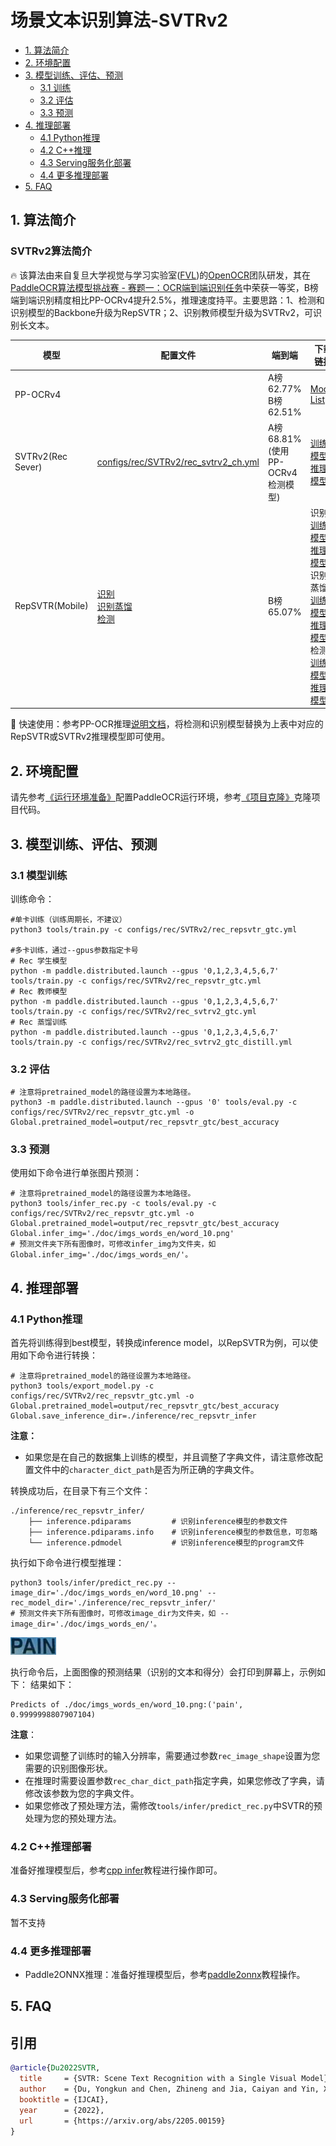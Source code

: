 # 场景文本识别算法-SVTRv2

- [1. 算法简介](#1)
- [2. 环境配置](#2)
- [3. 模型训练、评估、预测](#3)
    - [3.1 训练](#3-1)
    - [3.2 评估](#3-2)
    - [3.3 预测](#3-3)
- [4. 推理部署](#4)
    - [4.1 Python推理](#4-1)
    - [4.2 C++推理](#4-2)
    - [4.3 Serving服务化部署](#4-3)
    - [4.4 更多推理部署](#4-4)
- [5. FAQ](#5)

<a name="1"></a>
## 1. 算法简介

### SVTRv2算法简介

<a name="1"></a>
🔥 该算法由来自复旦大学视觉与学习实验室([FVL](https://fvl.fudan.edu.cn))的[OpenOCR](https://github.com/Topdu/OpenOCR)团队研发，其在[PaddleOCR算法模型挑战赛 - 赛题一：OCR端到端识别任务](https://aistudio.baidu.com/competition/detail/1131/0/introduction)中荣获一等奖，B榜端到端识别精度相比PP-OCRv4提升2.5%，推理速度持平。主要思路：1、检测和识别模型的Backbone升级为RepSVTR；2、识别教师模型升级为SVTRv2，可识别长文本。

|模型|配置文件|端到端|下载链接|
| --- | --- | --- | --- |
|PP-OCRv4| |A榜 62.77% <br> B榜 62.51%| [Model List](../../doc/doc_ch/models_list.md) |
|SVTRv2(Rec Sever)|[configs/rec/SVTRv2/rec_svtrv2_ch.yml](../../configs/rec/SVTRv2/rec_svtrv2_ch.yml)|A榜 68.81% (使用PP-OCRv4检测模型)| [训练模型](https://paddleocr.bj.bcebos.com/openatom/openatom_rec_svtrv2_ch_train.tar) / [推理模型](https://paddleocr.bj.bcebos.com/openatom/openatom_rec_svtrv2_ch_infer.tar) |
|RepSVTR(Mobile)|[识别](../../configs/rec/SVTRv2/rec_repsvtr_ch.yml) <br> [识别蒸馏](../../configs/rec/SVTRv2/rec_svtrv2_ch_distillation.yml) <br> [检测](../../configs/det/det_repsvtr_db.yml)|B榜 65.07%| 识别: [训练模型](https://paddleocr.bj.bcebos.com/openatom/openatom_rec_repsvtr_ch_train.tar) / [推理模型](https://paddleocr.bj.bcebos.com/openatom/openatom_rec_repsvtr_ch_infer.tar) <br> 识别蒸馏: [训练模型](https://paddleocr.bj.bcebos.com/openatom/openatom_rec_svtrv2_distill_ch_train.tar) / [推理模型](https://paddleocr.bj.bcebos.com/openatom/openatom_rec_svtrv2_distill_ch_infer.tar) <br> 检测: [训练模型](https://paddleocr.bj.bcebos.com/openatom/openatom_det_repsvtr_ch_train.tar) / [推理模型](https://paddleocr.bj.bcebos.com/openatom/openatom_det_repsvtr_ch_infer.tar) |

🚀 快速使用：参考PP-OCR推理[说明文档](../../doc/doc_ch/inference_ppocr.md)，将检测和识别模型替换为上表中对应的RepSVTR或SVTRv2推理模型即可使用。

<a name="2"></a>
## 2. 环境配置
请先参考[《运行环境准备》](./environment.md)配置PaddleOCR运行环境，参考[《项目克隆》](./clone.md)克隆项目代码。


<a name="3"></a>
## 3. 模型训练、评估、预测

<a name="3-1"></a>
### 3.1 模型训练


训练命令：
```shell
#单卡训练（训练周期长，不建议）
python3 tools/train.py -c configs/rec/SVTRv2/rec_repsvtr_gtc.yml

#多卡训练，通过--gpus参数指定卡号
# Rec 学生模型
python -m paddle.distributed.launch --gpus '0,1,2,3,4,5,6,7'  tools/train.py -c configs/rec/SVTRv2/rec_repsvtr_gtc.yml
# Rec 教师模型
python -m paddle.distributed.launch --gpus '0,1,2,3,4,5,6,7'  tools/train.py -c configs/rec/SVTRv2/rec_svtrv2_gtc.yml
# Rec 蒸馏训练
python -m paddle.distributed.launch --gpus '0,1,2,3,4,5,6,7'  tools/train.py -c configs/rec/SVTRv2/rec_svtrv2_gtc_distill.yml
```

<a name="3-2"></a>
### 3.2 评估


```shell
# 注意将pretrained_model的路径设置为本地路径。
python3 -m paddle.distributed.launch --gpus '0' tools/eval.py -c configs/rec/SVTRv2/rec_repsvtr_gtc.yml -o Global.pretrained_model=output/rec_repsvtr_gtc/best_accuracy
```

<a name="3-3"></a>
### 3.3 预测

使用如下命令进行单张图片预测：
```shell
# 注意将pretrained_model的路径设置为本地路径。
python3 tools/infer_rec.py -c tools/eval.py -c configs/rec/SVTRv2/rec_repsvtr_gtc.yml -o Global.pretrained_model=output/rec_repsvtr_gtc/best_accuracy Global.infer_img='./doc/imgs_words_en/word_10.png'
# 预测文件夹下所有图像时，可修改infer_img为文件夹，如 Global.infer_img='./doc/imgs_words_en/'。
```


<a name="4"></a>
## 4. 推理部署

<a name="4-1"></a>
### 4.1 Python推理
首先将训练得到best模型，转换成inference model，以RepSVTR为例，可以使用如下命令进行转换：

```shell
# 注意将pretrained_model的路径设置为本地路径。
python3 tools/export_model.py -c configs/rec/SVTRv2/rec_repsvtr_gtc.yml -o Global.pretrained_model=output/rec_repsvtr_gtc/best_accuracy Global.save_inference_dir=./inference/rec_repsvtr_infer
```

**注意：**
- 如果您是在自己的数据集上训练的模型，并且调整了字典文件，请注意修改配置文件中的`character_dict_path`是否为所正确的字典文件。

转换成功后，在目录下有三个文件：
```
./inference/rec_repsvtr_infer/
    ├── inference.pdiparams         # 识别inference模型的参数文件
    ├── inference.pdiparams.info    # 识别inference模型的参数信息，可忽略
    └── inference.pdmodel           # 识别inference模型的program文件
```


执行如下命令进行模型推理：

```shell
python3 tools/infer/predict_rec.py --image_dir='./doc/imgs_words_en/word_10.png' --rec_model_dir='./inference/rec_repsvtr_infer/'
# 预测文件夹下所有图像时，可修改image_dir为文件夹，如 --image_dir='./doc/imgs_words_en/'。
```
![](../imgs_words_en/word_10.png)

执行命令后，上面图像的预测结果（识别的文本和得分）会打印到屏幕上，示例如下：
结果如下：
```shell
Predicts of ./doc/imgs_words_en/word_10.png:('pain', 0.9999998807907104)
```

**注意**：

- 如果您调整了训练时的输入分辨率，需要通过参数`rec_image_shape`设置为您需要的识别图像形状。
- 在推理时需要设置参数`rec_char_dict_path`指定字典，如果您修改了字典，请修改该参数为您的字典文件。
- 如果您修改了预处理方法，需修改`tools/infer/predict_rec.py`中SVTR的预处理为您的预处理方法。

<a name="4-2"></a>
### 4.2 C++推理部署

准备好推理模型后，参考[cpp infer](../../deploy/cpp_infer/)教程进行操作即可。

<a name="4-3"></a>
### 4.3 Serving服务化部署

暂不支持

<a name="4-4"></a>
### 4.4 更多推理部署

- Paddle2ONNX推理：准备好推理模型后，参考[paddle2onnx](../../deploy/paddle2onnx/)教程操作。

<a name="5"></a>
## 5. FAQ

## 引用

```bibtex
@article{Du2022SVTR,
  title     = {SVTR: Scene Text Recognition with a Single Visual Model},
  author    = {Du, Yongkun and Chen, Zhineng and Jia, Caiyan and Yin, Xiaoting and Zheng, Tianlun and Li, Chenxia and Du, Yuning and Jiang, Yu-Gang},
  booktitle = {IJCAI},
  year      = {2022},
  url       = {https://arxiv.org/abs/2205.00159}
}
```
